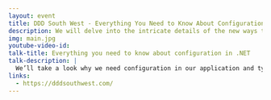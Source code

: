 ```yaml
---
layout: event
title: DDD South West - Everything You Need to Know About Configuration in .NET
description: We will delve into the intricate details of the new ways to configure .Net applications with ease and flexibility in mind.
img: main.jpg
youtube-video-id: 
talk-title: Everything you need to know about configuration in .NET
talk-description: |
  We’ll take a look why we need configuration in our application and types of things should be configurable. We will then dive in to the great developer story that Microsoft have built for .NET to allow us to provide configuration at easily apply configuration in our applications. Starting with the minimal approach, we will explore scenarios where our configuration practices will take advantage of type safety focusing on the IOptions pattern. There’s also lots of other scenarios that we’ll cover that you most likely have never touched such as user secrets and validation!
links:
  - https://dddsouthwest.com/
---
```


